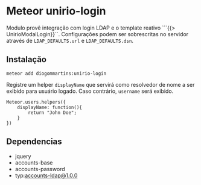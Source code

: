 # Meteor unirio-login

Modulo provê integração com login LDAP e o template reativo ```{{> UnirioModalLogin}}``. Configurações podem ser sobrescritas no servidor através de `LDAP_DEFAULTS.url` e `LDAP_DEFAULTS.dsn`. 

## Instalação

```
meteor add diogommartins:unirio-login
```

Registre um helper `displayName` que servirá como resolvedor de nome a ser exibido para usuário logado. Caso contrário, `username` será exibido.

```
Meteor.users.helpers({
    displayName: function(){
        return "John Doe";
    }
})
```


## Dependencias
* jquery
* accounts-base
* accounts-password
* typ:accounts-ldap@1.0.0

